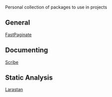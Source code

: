 Personal collection of packages to use in projects

## General
[FastPaginate](https://github.com/hammerstonedev/fast-paginate)

## Documenting
[Scribe](https://github.com/knuckleswtf/scribe/)

## Static Analysis
[Larastan](https://github.com/nunomaduro/larastan)
